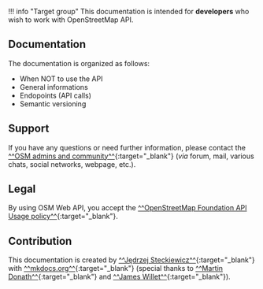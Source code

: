 !!! info "Target group"
    This documentation is intended for **developers** who wish to work with OpenStreetMap API.
## Documentation
The documentation is organized as follows:

- When NOT to use the API
- General informations
- Endopoints (API calls)
- Semantic versioning

## Support
If you have any questions or need further information, please contact the [^^OSM admins and community^^](https://wiki.openstreetmap.org/wiki/Contact_channels){:target="_blank"} (*via* forum,  mail, various chats, social networks, webpage, etc.).
## Legal
By using OSM Web API, you accept the [^^OpenStreetMap Foundation API Usage policy^^](https://operations.osmfoundation.org/policies/api/){:target="_blank"}.
## Contribution
This documentation is created by [^^Jędrzej Steckiewicz^^](https://www.linkedin.com/in/j%C4%99drzej-j-steckiewicz-395659334/){:target="_blank"} with [^^mkdocs.org^^](https://www.mkdocs.org){:target="_blank"} (special thanks to [^^Martin Donath^^](https://github.com/squidfunk){:target="_blank"} and [^^James Willet^^](https://www.linkedin.com/in/willettjames/){:target="_blank"}).